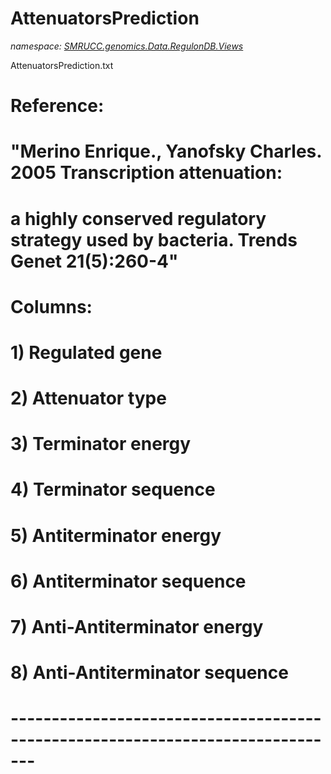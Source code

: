 ﻿# AttenuatorsPrediction
_namespace: [SMRUCC.genomics.Data.RegulonDB.Views](./index.md)_

AttenuatorsPrediction.txt
 
 # Reference:
 # "Merino Enrique., Yanofsky Charles. 2005 Transcription attenuation:
 # a highly conserved regulatory strategy used by bacteria. Trends Genet 21(5):260-4"
 # Columns:
 # 1) Regulated gene
 # 2) Attenuator type
 # 3) Terminator energy
 # 4) Terminator sequence
 # 5) Antiterminator energy
 # 6) Antiterminator sequence
 # 7) Anti-Antiterminator energy
 # 8) Anti-Antiterminator sequence
 # -------------------------------------------------------------------------------




